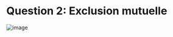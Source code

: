 # Question 2: Exclusion mutuelle
![image](https://user-images.githubusercontent.com/28777250/59772126-7b777500-92ab-11e9-8325-d86a7cd36402.png)
